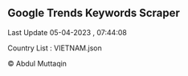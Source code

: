 

## Google Trends Keywords Scraper 
 
Last Update 05-04-2023 , 07:44:08

Country List :
VIETNAM.json



© Abdul Muttaqin 

